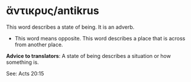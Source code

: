 # ἄντικρυς/antikrus
This word describes a state of being. It is an adverb.
* This word means opposite. This word describes a place that is across from another place. 

**Advice to translators**: A state of being describes a situation or how something is.

See: Acts 20:15

